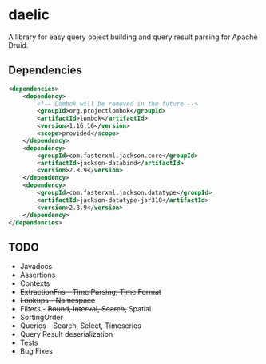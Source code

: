 # daelic

A library for easy query object building and query result parsing for Apache Druid.

## Dependencies

```XML
<dependencies>
    <dependency>
        <!-- Lombok will be removed in the future -->
        <groupId>org.projectlombok</groupId>
        <artifactId>lombok</artifactId>
        <version>1.16.16</version>
        <scope>provided</scope>
    </dependency>
    <dependency>
        <groupId>com.fasterxml.jackson.core</groupId>
        <artifactId>jackson-databind</artifactId>
        <version>2.8.9</version>
    </dependency>
    <dependency>
        <groupId>com.fasterxml.jackson.datatype</groupId>
        <artifactId>jackson-datatype-jsr310</artifactId>
        <version>2.8.9</version>
    </dependency>
</dependencies>
```

## TODO
- Javadocs
- Assertions
- Contexts
- ~~ExtractionFns - Time Parsing, Time Format~~
- ~~Lookups - Namespace~~
- Filters - ~~Bound, Interval, Search,~~ Spatial
- SortingOrder
- Queries - ~~Search,~~ Select, ~~Timeseries~~
- Query Result deserialization
- Tests
- Bug Fixes